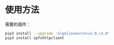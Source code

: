 # 使用方法

需要的插件：

```bash
pip3 install --upgrade 'algoliasearch>=2.0,<3.0'
pip3 install ipfshttpclient
```

